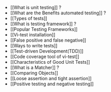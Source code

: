 - [[What is unit testing]] ?
- [[What are the Benefits automated testing]] ? 
- [[Types of tests]]  
- [[What is testing framework]] ?
- [[Popular Testing Frameworks]] 
- [[Vi-test installation]]
- [[False positive and false negative]] 
- [[Ways to write tests]]
- [[Test-driven Development(TDD)]]
- [[Code coverage tool of vi-test]]
- [[Characteristics of Good Unit Tests]]
- [[What is a Matcher]] ?
- [[Comparing Objects]]
- [[Loose assertion and tight assertion]]
- [[Positive testing and negative testing]]
